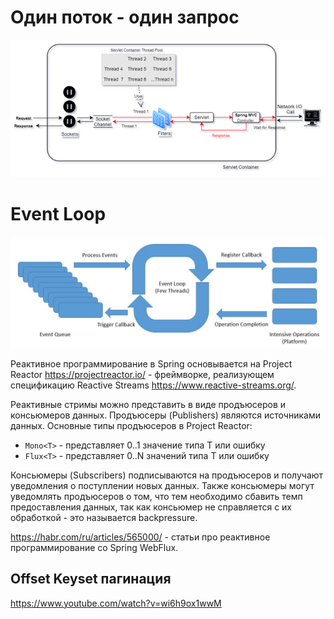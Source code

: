 # Один поток - один запрос
![thread-per-request.png](art%2Fthread-per-request.png)
# Event Loop
![event-loop.jpg](art%2Fevent-loop.jpg)

Реактивное программирование в Spring основывается на Project Reactor https://projectreactor.io/ - фреймворке, реализующем спецификацию Reactive Streams https://www.reactive-streams.org/.

Реактивные стримы можно представить в виде продъюсеров и консьюмеров данных. Продъюсеры 
(Publishers) являются источниками данных. Основные типы продъюсеров в Project Reactor:

- `Mono<T>` - представляет 0..1 значение типа T или ошибку
- `Flux<T>` - представляет 0..N значений типа T или ошибку

Консьюмеры (Subscribers) подписываются на продъюсеров и получают уведомления о поступлении
новых данных. Также консьюмеры могут уведомлять продъюсеров о том, что тем необходимо сбавить
темп предоставления данных, так как консьюмер не справляется с их обработкой - это называется
backpressure.

https://habr.com/ru/articles/565000/ - статьи про реактивное программирование со 
Spring WebFlux.

## Offset Keyset пагинация
https://www.youtube.com/watch?v=wi6h9ox1wwM